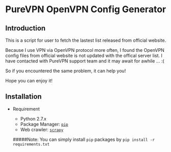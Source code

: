 # PureVPN OpenVPN Config Generator

## Introduction

This is a script for user to fetch the lastest list released from official website.

Because I use VPN via OpenVPN protocol more often, I found the OpenVPN config files from official website is not updated with the offical server list. I have contacted with PureVPN support team and it may await for awhile ... :(

So if you encountered the same problem, it can help you!

Hope you can enjoy it! 

## Installation

 - Requirement  
	* Python 2.7.x
	* Package Manager: [`pip`](https://pip.pypa.io/en/stable/)
	* Web crawler: [`scrapy`](http://scrapy.readthedocs.io/en/latest/)

	#####Note: You can simply install `pip` packages by `pip install -r requirements.txt` 